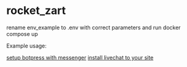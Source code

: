 # rocket_zart
rename env_example to .env with correct parameters and run docker compose up

Example usage:

[setup botpress with messenger](https://botpress.com/docs/messaging-channels/direct-integrations/facebook-messenger)
[install livechat to your site](https://docs.rocket.chat/guides/omnichannel/livechat-widget-installation)
